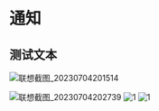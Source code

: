 # 通知 
## 测试文本
![联想截图_20230704201514](https://github.com/heepengpeng/imgfolder/assets/122354463/3a15ec8b-9c96-4582-877e-e843ea3dcffd)

![联想截图_20230704202739](https://github.com/heepengpeng/imgfolder/assets/122354463/c95a3120-b36b-486c-8952-97dcb3ab0ec8)
![1](https://github.com/heepengpeng/imgfolder/assets/122354463/a1c578fa-b8ea-4443-8d68-e2fc260f4118)
![1](https://github.com/heepengpeng/imgfolder/assets/122354463/b533bd49-9f7e-447c-9b99-a67e98915f53)
